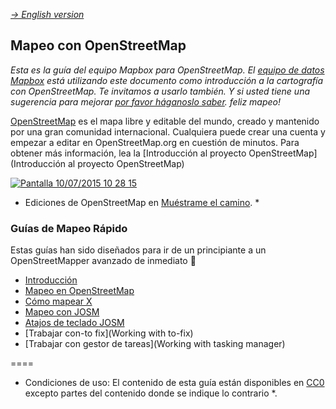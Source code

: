 *[-> English version](https://github.com/mapbox/mapping/wiki)*

## Mapeo con OpenStreetMap

*Esta es la guía del equipo Mapbox para OpenStreetMap. El [equipo de datos Mapbox](http://wiki.openstreetmap.org/wiki/Mapbox#Mapbox_Data_Team) está utilizando este documento como  introducción a la cartografía con OpenStreetMap. Te invitamos a usarlo también. Y si usted tiene una sugerencia para  mejorar [por favor háganoslo saber](https://github.com/mapbox/mapping/issues). feliz mapeo!*

[OpenStreetMap](http://www.openstreetmap.org) es el mapa libre y editable del mundo, creado y mantenido por una gran comunidad internacional. Cualquiera puede crear una cuenta y empezar a editar en OpenStreetMap.org en cuestión de minutos. Para obtener más información, lea la [Introducción al proyecto OpenStreetMap](Introducción al proyecto OpenStreetMap)

[![Pantalla 10/07/2015 10 28 15](https://camo.githubusercontent.com/f37df4557abce99c195329587f330b1f3d5f2663/68747470733a2f2f73332e616d617a6f6e6177732e636f6d2f662e636c2e6c792f6974656d732f325a3038316a304533523435324f3033306f33552f736d74772e676966)](http://osmlab.github.io/show-me-the-way/)

* Ediciones de OpenStreetMap en [Muéstrame el camino](http://osmlab.github.io/show-me-the-way/). *

### Guías de Mapeo Rápido
Estas guías han sido diseñados para ir de un principiante a un OpenStreetMapper avanzado de inmediato :rocket:
- [Introducción](https://github.com/mapbox/mapping/wiki/Introducci%C3%B3n)
- [Mapeo en OpenStreetMap](https://github.com/mapbox/mapping/wiki/Mapeo-en-OpenStreetMap)
- [Cómo mapear X](https://github.com/mapbox/mapping/wiki/C%C3%B3mo-mapear-x)
- [Mapeo con JOSM](https://github.com/mapbox/mapping/wiki/Mapeo-con-JOSM)
- [Atajos de teclado JOSM](https://github.com/mapbox/mapping/wiki/Atajos-de-teclado-JOSM)
- [Trabajar con-to fix](Working with to-fix)
- [Trabajar con gestor de tareas](Working with tasking manager)

====

* Condiciones de uso: El contenido de esta guía están disponibles en [CC0](https://creativecommons.org/publicdomain/zero/1.0/) excepto partes del contenido donde se indique lo contrario *.